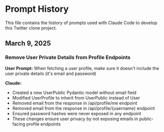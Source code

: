 # Prompt History

This file contains the history of prompts used with Claude Code to develop this Twitter clone project.

## March 9, 2025

### Remove User Private Details from Profile Endpoints

**User Prompt:** When fetching a user profile, make sure it doesn't include the user private details (it's email and password)

**Claude:**
- Created a new UserPublic Pydantic model without email field
- Modified UserProfile to inherit from UserPublic instead of User
- Removed email from the response in /api/profile/me endpoint
- Removed email from the response in /api/profile/{username} endpoint
- Ensured password hashes were never exposed in any endpoint
- These changes ensure user privacy by not exposing emails in public-facing profile endpoints